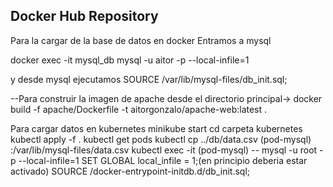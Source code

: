 ## Docker Hub Repository

Para la cargar de la base de datos en docker
Entramos a mysql

docker exec -it mysql_db mysql -u aitor -p --local-infile=1

 y desde mysql ejecutamos
 SOURCE /var/lib/mysql-files/db_init.sql;

--Para construir la imagen de apache
desde el directorio principal-> docker build -f apache/Dockerfile -t aitorgonzalo/apache-web:latest .


Para cargar datos en kubernetes
minikube start 
cd carpeta kubernetes
kubectl apply -f .
kubectl get pods
kubectl cp ../db/data.csv (pod-mysql) :/var/lib/mysql-files/data.csv
kubectl exec -it (pod-mysql) -- mysql -u root -p --local-infile=1
SET GLOBAL local_infile = 1;(en principio deberia estar activado)
SOURCE /docker-entrypoint-initdb.d/db_init.sql;





